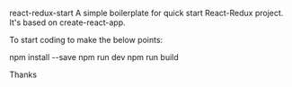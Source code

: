 react-redux-start
A simple boilerplate for quick start React-Redux project. It's based on create-react-app.

To start coding to make the below points:

npm install --save
npm run dev
npm run build 

Thanks
